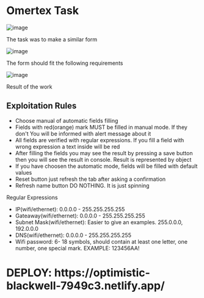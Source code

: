 # Omertex Task

![image](https://user-images.githubusercontent.com/56229270/124313974-572d1f00-db7a-11eb-8ccd-67fd686b0a6d.png)
<p>The task was to make a similar form</p>


![image](https://user-images.githubusercontent.com/56229270/124314492-2699b500-db7b-11eb-9aa9-29746b88cd23.png)
<p>The form should fit the following requirements</p>

![image](https://user-images.githubusercontent.com/56229270/124314575-4630dd80-db7b-11eb-93b0-6e05ff8f6649.png)
<p>Result of the work </p>

<h2>Exploitation Rules</h2>
<ul>
  <li> Choose manual of automatic fields filling</li>
  <li> Fields with red(orange) mark MUST be filled in manual mode. If they don't You will be informed with alert message about it</li>
  <li> All fields are verified with regular expressions. If you fill a field with wrong expression a text inside will be red</li>
  <li>After filling the fields you may see the result by pressing a save button then you will see the result in console. Result is represented by object</li>
  <li>If you have choosen the automatic mode, fields will be filled with default values</li>
  <li>Reset button just refresh the tab after asking a confirmation</li>
  <li>Refresh name button DO NOTHING. It is just spinning </li>
</ul
 
  <h2>Regular Expressions</h2>
  <ul>
  <li>IP(wifi/ethernet): 0.0.0.0 - 255.255.255.255</li>
  <li>Gateaway(wifi/ethernet): 0.0.0.0 - 255.255.255.255 </li>
  <li>Subnet Mask(wifi/ethernet): Easier to give an examples. 255.0.0.0, 192.0.0.0</li>
  <li>DNS(wifi/ethernet): 0.0.0.0 - 255.255.255.255</li>
  <li>Wifi password: 6- 18 symbols, should contain at least one letter, one number, one special mark. EXAMPLE: 123456AA! </li>
</ul>

<h1>DEPLOY: https://optimistic-blackwell-7949c3.netlify.app/</h1>
